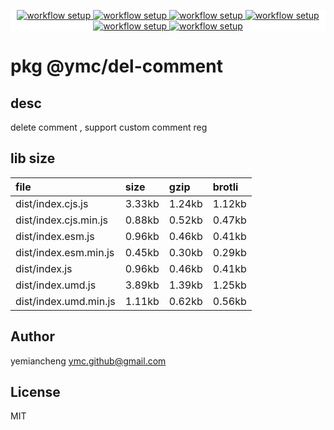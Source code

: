 <p align="center" style="background:white;">
<!-- github workflow stat:s -->
<!-- one line and center  -->
  <a href="https://github.com/YMC-GitHub">
    <img alt="workflow setup" src="https://img.shields.io/static/v1?label=pkg&message=done&color=ff69b4&style=flat-square" />
  </a>
  <a href="https://github.com/YMC-GitHub">
    <img alt="workflow setup" src="https://img.shields.io/static/v1?label=cod&message=done&color=ff69b4&style=flat-square" />
  </a>
    <a href="https://github.com/YMC-GitHub">
    <img alt="workflow setup" src="https://img.shields.io/static/v1?label=dep&message=done&color=ff69b4&style=flat-square" />
  </a>
  <a href="https://github.com/YMC-GitHub">
    <img alt="workflow setup" src="https://img.shields.io/static/v1?label=lin&message=passing&color=ff69b4&style=flat-square" />
  </a>
    <a href="https://github.com/YMC-GitHub">
    <img alt="workflow setup" src="https://img.shields.io/static/v1?label=tes&message=passing&color=ff69b4&style=flat-square" />
  </a>
      <a href="https://github.com/YMC-GitHub">
    <img alt="workflow setup" src="https://img.shields.io/static/v1?label=pro&message=done&color=ff69b4&style=flat-square" />
  </a>


  <!-- https://img.shields.io/badge/<LABEL>-<MESSAGE>-<COLOR> -->
  <!-- https://img.shields.io/static/v1?label=<LABEL>&message=<MESSAGE>&color=<COLOR> -->
<!-- github workflow stat:e -->
</p>

# pkg @ymc/del-comment

## desc
delete comment , support custom comment reg

## lib size  
file | size | gzip | brotli
:---- | :---- | :---- | :----
dist/index.cjs.js | 3.33kb | 1.24kb | 1.12kb
dist/index.cjs.min.js | 0.88kb | 0.52kb | 0.47kb
dist/index.esm.js | 0.96kb | 0.46kb | 0.41kb
dist/index.esm.min.js | 0.45kb | 0.30kb | 0.29kb
dist/index.js | 0.96kb | 0.46kb | 0.41kb
dist/index.umd.js | 3.89kb | 1.39kb | 1.25kb
dist/index.umd.min.js | 1.11kb | 0.62kb | 0.56kb

## Author
yemiancheng <ymc.github@gmail.com>

## License
MIT